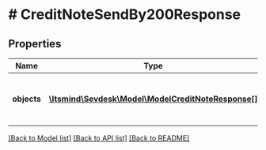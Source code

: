 # # CreditNoteSendBy200Response

## Properties

Name | Type | Description | Notes
------------ | ------------- | ------------- | -------------
**objects** | [**\Itsmind\\Sevdesk\Model\ModelCreditNoteResponse[]**](ModelCreditNoteResponse.md) | The credit note object which was marked as sent. | [optional]

[[Back to Model list]](../../README.md#models) [[Back to API list]](../../README.md#endpoints) [[Back to README]](../../README.md)
